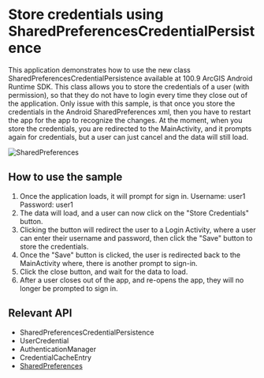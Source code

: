 # Store credentials using SharedPreferencesCredentialPersistence

This application demonstrates how to use the new class SharedPreferencesCredentialPersistence available at 100.9 ArcGIS Android Runtime SDK.
This class allows you to store the credentials of a user (with permission), so that they do not have to login every time they close out of the application.
Only issue with this sample, is that once you store the credentials in the Android SharedPreferences xml, then you have to restart the app for the app to recognize the changes.
At the moment, when you store the credentials, you are redirected to the MainActivity, and it prompts again for credentials, but a user can just cancel and the data will still load.

![SharedPreferences](https://github.com/banuelosj/AndroidSamples/blob/main/java/shared-preferences-credential-persist/demo.gif)

## How to use the sample
1. Once the application loads, it will prompt for sign in.
   Username: user1
   Password: user1
2. The data will load, and a user can now click on the "Store Credentials" button.
3. Clicking the button will redirect the user to a Login Activity, where a user can enter their username and password, then click the "Save" button to store the credentials.
4. Once the "Save" button is clicked, the user is redirected back to the MainActivity where, there is another prompt to sign-in.
5. Click the close button, and wait for the data to load.
6. After a user closes out of the app, and re-opens the app, they will no longer be prompted to sign in.

## Relevant API
* SharedPreferencesCredentialPersistence
* UserCredential
* AuthenticationManager
* CredentialCacheEntry
* [SharedPreferences](https://developer.android.com/reference/android/content/SharedPreferences)